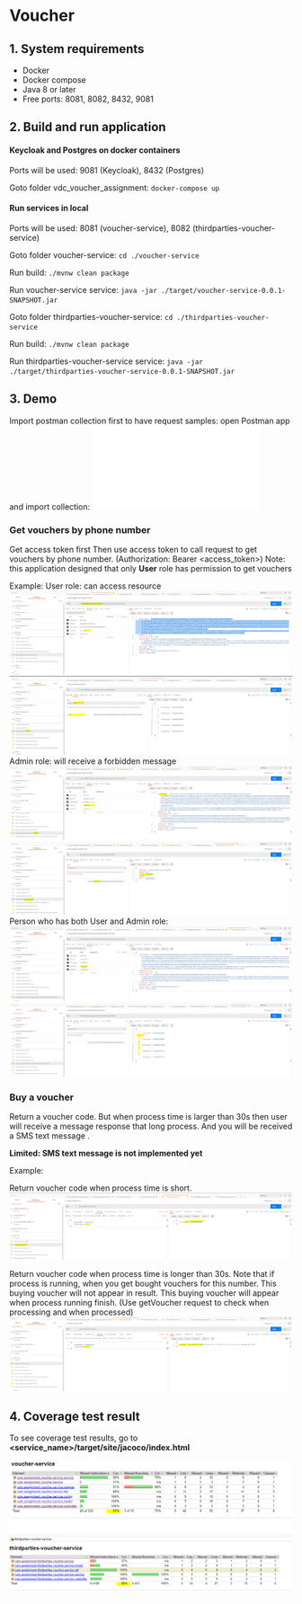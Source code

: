 # Voucher

## 1. System requirements
- Docker
- Docker compose
- Java 8 or later
- Free ports: 8081, 8082, 8432, 9081

## 2. Build and run application
#### Keycloak and Postgres on docker containers
Ports will be used: 9081 (Keycloak), 8432 (Postgres)

Goto folder vdc_voucher_assignment:
`docker-compose up`
#### Run services in local
Ports will be used: 8081 (voucher-service), 8082 (thirdparties-voucher-service)

Goto folder voucher-service: `cd ./voucher-service`

Run build: `./mvnw clean package`

Run voucher-service service: `java -jar ./target/voucher-service-0.0.1-SNAPSHOT.jar`

Goto folder thirdparties-voucher-service: `cd ./thirdparties-voucher-service`

Run build: `./mvnw clean package`

Run thirdparties-voucher-service service: `java -jar ./target/thirdparties-voucher-service-0.0.1-SNAPSHOT.jar`

## 3. Demo
Import postman collection first to have request samples: open Postman app and import collection: ![Exercises.postman_collection.json](Exercises.postman_collection.json)

### Get vouchers by phone number
Get access token first
Then use access token to call request to get vouchers by phone number. (Authorization: Bearer <access_token>)
Note: this application designed that only **User** role has permission to get vouchers

Example:
User role: can access resource
![](images/get_access_token_for_user.PNG) ![](images/then_get_voucher_by_user.PNG)
Admin role: will receive a forbidden message
![](images/get_access_token_for_admin.PNG) ![](images/then_access_denied_for_admin.PNG)
Person who has both User and Admin role:
![](images/get_access_token_for_person_both_role_admin_user.PNG) ![](images/then_get_voucher_by_both_user_or_admin_.PNG)

### Buy a voucher
Return a voucher code. But when process time is larger than 30s then user will receive a message response that long process. 
And you will be received a SMS text message .

**Limited: SMS text message is not implemented yet**

Example:

Return voucher code when process time is short.
![](images/buy_voucher_in_1s.PNG)

Return voucher code when process time is longer than 30s.
Note that if process is running, when you get bought vouchers for this number. This buying voucher will not appear in result.
This buying voucher will appear when process running finish. (Use getVoucher request to check when processing and when processed) 
![](images/buy_voucher_in_60s_process_time.PNG)

## 4. Coverage test result
To see coverage test results, go to **<service_name>/target/site/jacoco/index.html**

![](images/test_cover_voucher_service.PNG)
![](images/test_cover_thirdparties-voucher_service.PNG)
